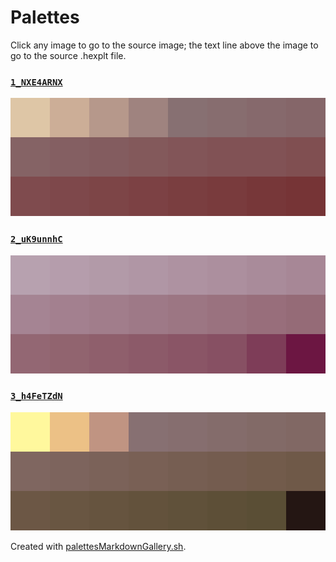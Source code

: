# Palettes

Click any image to go to the source image; the text line above the image to go to the source .hexplt file.

### [`1_NXE4ARNX`](1_NXE4ARNX.hexplt)

[ ![1_NXE4ARNX.png](1_NXE4ARNX.png) ](1_NXE4ARNX.png)

### [`2_uK9unnhC`](2_uK9unnhC.hexplt)

[ ![2_uK9unnhC.png](2_uK9unnhC.png) ](2_uK9unnhC.png)

### [`3_h4FeTZdN`](3_h4FeTZdN.hexplt)

[ ![3_h4FeTZdN.png](3_h4FeTZdN.png) ](3_h4FeTZdN.png)

Created with [palettesMarkdownGallery.sh](https://github.com/earthbound19/_ebDev/blob/master/scripts/imgAndVideo/palettesMarkdownGallery.sh).